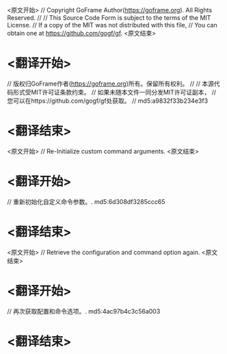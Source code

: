 
<原文开始>
// Copyright GoFrame Author(https://goframe.org). All Rights Reserved.
//
// This Source Code Form is subject to the terms of the MIT License.
// If a copy of the MIT was not distributed with this file,
// You can obtain one at https://github.com/gogf/gf.
<原文结束>

# <翻译开始>
// 版权归GoFrame作者(https://goframe.org)所有。保留所有权利。
//
// 本源代码形式受MIT许可证条款约束。
// 如果未随本文件一同分发MIT许可证副本，
// 您可以在https://github.com/gogf/gf处获取。
// md5:a9832f33b234e3f3
# <翻译结束>


<原文开始>
// Re-Initialize custom command arguments.
<原文结束>

# <翻译开始>
// 重新初始化自定义命令参数。. md5:6d308df3285ccc65
# <翻译结束>


<原文开始>
// Retrieve the configuration and command option again.
<原文结束>

# <翻译开始>
// 再次获取配置和命令选项。. md5:4ac97b4c3c56a003
# <翻译结束>

